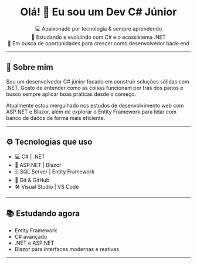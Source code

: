 <h1 align="center">Olá! 👋 Eu sou um Dev C# Júnior</h1>

<p align="center">
  💻 Apaixonado por tecnologia & sempre aprendendo <br/>
  🌱 Estudando e evoluindo com C# e o ecossistema .NET <br/>
  🚀 Em busca de oportunidades para crescer como desenvolvedor back-end
</p>

---

## 🧠 Sobre mim

Sou um desenvolvedor C# júnior focado em construir soluções sólidas com .NET. Gosto de entender como as coisas funcionam por trás dos panos e busco sempre aplicar boas práticas desde o começo.

Atualmente estou mergulhado nos estudos de desenvolvimento web com ASP.NET e Blazor, além de explorar o Entity Framework para lidar com banco de dados de forma mais eficiente.

---

## ⚙️ Tecnologias que uso

- 💻 C# | .NET
- 🧱 ASP.NET | Blazor
- 🗄️ SQL Server | Entity Framework
- 🔁 Git & GitHub
- 🛠️ Visual Studio | VS Code

---

## 📚 Estudando agora

- Entity Framework
- C# avançado
- .NET e ASP.NET
- Blazor para interfaces modernas e reativas

---
